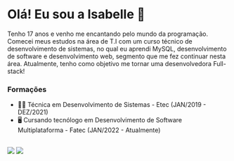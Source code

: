 # Olá! Eu sou a Isabelle 👋
Tenho 17 anos e venho me encantando pelo mundo da programação. Comecei meus estudos na área de T.I com um curso técnico de desenvolvimento de sistemas, no qual eu aprendi MySQL, desenvolvimento de software e desenvolvimento web, segmento que me fez continuar nesta área. Atualmente, tenho como objetivo me tornar uma desenvolvedora Full-stack!

### Formações
- 👩‍🎓 Técnica em Desenvolvimento de Sistemas - Etec (JAN/2019 - DEZ/2021)
- 🖥️ Cursando tecnólogo em Desenvolvimento de Software Multiplataforma - Fatec (JAN/2022 - Atualmente)

<!--<div align="center">
  <a href="https://github.com/isefshondo">
  <img height="180em" src="https://github-readme-stats.vercel.app/api?username=isefshondo&show_icons=true&theme=aura_dark&include_all_commits=true&count_private=true"/>
  <img height="180em" src="https://github-readme-stats.vercel.app/api/top-langs/?username=isefshondo&layout=compact&langs_count=7&theme=aura_dark"/>
</div>-->

##

<div> 
  <a href="https://instagram.com/isefshondo" target="_blank"><img src="https://img.shields.io/badge/-Instagram-%23E4405F?style=for-the-badge&logo=instagram&logoColor=white" target="_blank"></a>
  <a href = "mailto:isefshondo@gmail.com"><img src="https://img.shields.io/badge/-Gmail-%23333?style=for-the-badge&logo=gmail&logoColor=white" target="_blank"></a>
  <!--<a href="https://www.linkedin.com/in/!!!" target="_blank"><img src="https://img.shields.io/badge/-LinkedIn-%230077B5?style=for-the-badge&logo=linkedin&logoColor=white" target="_blank"></a>-->
</div>
